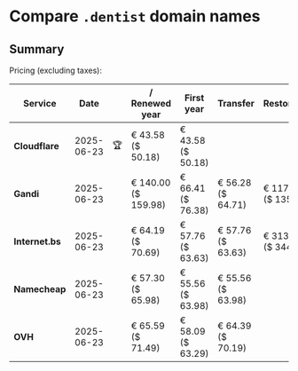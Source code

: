 # Compare `.dentist` domain names

## Summary

Pricing (excluding taxes):

| Service | Date |  | / Renewed year | First year | Transfer | Restoration |
|--|--|--|--|--|--|--|
| **Cloudflare** | 2025-06-23 | 🏆 | € 43.58<br>($ 50.18) | € 43.58<br>($ 50.18) |  |  |
| **Gandi** | 2025-06-23 |  | € 140.00<br>($ 159.98) | € 66.41<br>($ 76.38) | € 56.28<br>($ 64.71) | € 117.43<br>($ 135.05) |
| **Internet.bs** | 2025-06-23 |  | € 64.19<br>($ 70.69) | € 57.76<br>($ 63.63) | € 57.76<br>($ 63.63) | € 313.09<br>($ 344.89) |
| **Namecheap** | 2025-06-23 |  | € 57.30<br>($ 65.98) | € 55.56<br>($ 63.98) | € 55.56<br>($ 63.98) |  |
| **OVH** | 2025-06-23 |  | € 65.59<br>($ 71.49) | € 58.09<br>($ 63.29) | € 64.39<br>($ 70.19) |  |
